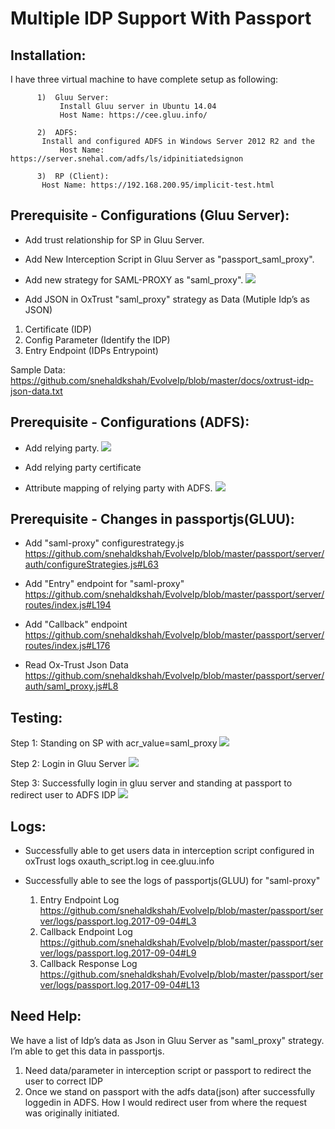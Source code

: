# Multiple IDP Support With Passport

## Installation: 
I have three virtual machine to have complete setup as following:
```        
      1)  Gluu Server:
           Install Gluu server in Ubuntu 14.04
           Host Name: https://cee.gluu.info/

      2)  ADFS:
	   Install and configured ADFS in Windows Server 2012 R2 and the 
           Host Name: https://server.snehal.com/adfs/ls/idpinitiatedsignon 

      3)  RP (Client):
	   Host Name: https://192.168.200.95/implicit-test.html
```



## Prerequisite - Configurations (Gluu Server):

- Add trust relationship for SP in Gluu Server.

- Add New Interception Script in Gluu Server as "passport_saml_proxy".

- Add new strategy for SAML-PROXY as "saml_proxy".
![](https://github.com/snehaldkshah/EvolveIp/blob/master/docs/img/Saml_Strategy.png?raw=true)

- Add JSON in OxTrust "saml_proxy" strategy as Data (Mutiple Idp’s as JSON)
1) Certificate (IDP)
2) Config Parameter (Identify the IDP)
3) Entry Endpoint    (IDPs Entrypoint)

Sample Data: https://github.com/snehaldkshah/EvolveIp/blob/master/docs/oxtrust-idp-json-data.txt



## Prerequisite - Configurations (ADFS):
- Add relying party.
![](https://github.com/snehaldkshah/EvolveIp/blob/master/docs/img/ADFS_1.png?raw=true)

- Add relying party certificate 

- Attribute mapping of relying party with ADFS.
![](https://github.com/snehaldkshah/EvolveIp/blob/master/docs/img/ADFS-2.png?raw=true)



## Prerequisite - Changes in passportjs(GLUU):

- Add  "saml-proxy" configurestrategy.js
https://github.com/snehaldkshah/EvolveIp/blob/master/passport/server/auth/configureStrategies.js#L63

- Add "Entry" endpoint for "saml-proxy"
https://github.com/snehaldkshah/EvolveIp/blob/master/passport/server/routes/index.js#L194

- Add "Callback" endpoint
https://github.com/snehaldkshah/EvolveIp/blob/master/passport/server/routes/index.js#L176

- Read Ox-Trust Json Data
https://github.com/snehaldkshah/EvolveIp/blob/master/passport/server/auth/saml_proxy.js#L8



## Testing:

Step 1: Standing on SP with acr_value=saml_proxy
![](https://github.com/snehaldkshah/EvolveIp/blob/master/docs/img/1.png?raw=true)

Step 2: Login in Gluu Server
![](https://github.com/snehaldkshah/EvolveIp/blob/master/docs/img/2.png?raw=true)

Step 3: Successfully login in gluu server and standing at passport to redirect user to ADFS IDP
![](https://github.com/snehaldkshah/EvolveIp/blob/master/docs/img/3.png?raw=true)



## Logs:

- Successfully able to get users data in interception script configured in oxTrust logs oxauth_script.log  in cee.gluu.info 

- Successfully able to see the logs of passportjs(GLUU) for "saml-proxy"
	1) Entry Endpoint Log
	 https://github.com/snehaldkshah/EvolveIp/blob/master/passport/server/logs/passport.log.2017-09-04#L3	
	2) Callback Endpoint Log
	https://github.com/snehaldkshah/EvolveIp/blob/master/passport/server/logs/passport.log.2017-09-04#L9
	3) Callback Response Log
	https://github.com/snehaldkshah/EvolveIp/blob/master/passport/server/logs/passport.log.2017-09-04#L13



## Need Help:

We have a list of Idp’s data as Json in Gluu Server as "saml_proxy" strategy. I’m able to get this data in passportjs. 

1) Need data/parameter in interception script  or passport to redirect the user to correct IDP
2) Once we stand on passport with the adfs data(json) after successfully loggedin in ADFS. How I would redirect user from where the request was originally initiated.
